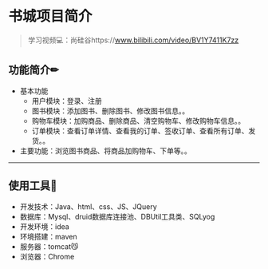 # 书城项目简介

> 学习视频💻：尚硅谷https://www.bilibili.com/video/BV1Y7411K7zz

## 功能简介✏

* 基本功能
  * 用户模块：登录、注册
  * 图书模块：添加图书、删除图书、修改图书信息。。
  * 购物车模块：加购商品、删除商品、清空购物车、修改购物车信息。。
  * 订单模块：查看订单详情、查看我的订单、签收订单、查看所有订单、发货。。
* 主要功能：浏览图书商品、将商品加购物车、下单等。。

***

## 使用工具🔧

* 开发技术：Java、html、css、JS、JQuery
* 数据库：Mysql、druid数据库连接池、DBUtil工具类、SQLyog
* 开发环境：idea
* 环境搭建：maven
* 服务器：tomcat😼
* 浏览器：Chrome
